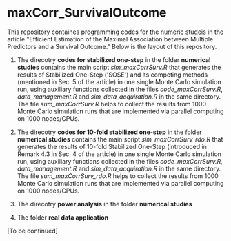 # maxCorr_SurvivalOutcome
This repository containes programming codes for the numeric studeis in the article "Efficient Estimation of the Maximal Association between Multiple Predictors and a Survival Outcome."
Below is the layout of this repository.

1. The direcotry **codes for stabilized one-step** in the folder **numerical studies** contains the main script *sim_maxCorrSurv.R* that generates the results 
of Stabilized One-Step ('SOSE') and its competing methods (mentioned in Sec. 5 of the article) in one single Monte Carlo simulation run, 
using auxiliary functions collected in the files *code_maxCorrSurv.R*, *data_management.R* and *sim_data_acquiration.R* in the same directory. 
The file *sum_maxCorrSurv.R* helps to collect the results from 1000 Monte Carlo simulation runs that are implemented via parallel computing on 1000 nodes/CPUs.
  
2. The direcotry **codes for 10-fold stabilized one-step** in the folder **numerical studies** contains the main script *sim_maxCorrSurv_rdo.R* that generates the results 
of 10-fold Stabilized One-Step (introduced in Remark 4.3 in Sec. 4 of the article) in one single Monte Carlo simulation run, 
using auxiliary functions collected in the files *code_maxCorrSurv.R*, *data_management.R* and *sim_data_acquiration.R* in the same directory.
The file *sum_maxCorrSurv_rdo.R* helps to collect the results from 1000 Monte Carlo simulation runs that are implemented via parallel computing on 1000 nodes/CPUs.

3. The direcotry **power analysis** in the folder **numerical studies**

4. The folder **real data application**

[To be continued]
